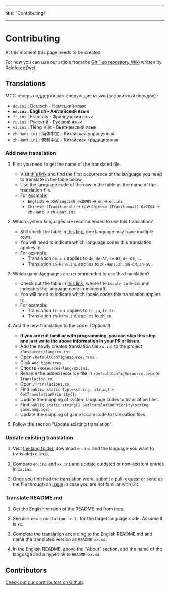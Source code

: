 - - -
title: "Contributing"
- - -
# Contributing

At this moment this page needs to be created.

For now you can use our article from the [Git Hub repository Wiki](https://github.com/MCCTeam/Minecraft-Console-Client/wiki/Update-console-client-to-new-version) written by [ReinforceZwei](https://github.com/ReinforceZwei).

## Translations

MCC теперь поддерживает следующие языки (алфавитный порядок) :
  * `de.ini` : Deutsch - Немецкий язык
  * **`en.ini` : English - Английский язык**
  * `fr.ini` : Francais - Французский язык
  * `ru.ini` : Русский - Русский язык
  * `vi.ini` : Tiếng Việt - Вьетнамский язык
  * `zh-Hans.ini` : 简体中文 - Китайская упрощенная
  * `zh-Hant.ini` : 繁體中文 - Китайская традиционная

### Add new translation

1. First you need to get the name of the translated file.
    * Visit [this link](https://learn.microsoft.com/en-us/openspecs/windows_protocols/ms-lcid/a9eac961-e77d-41a6-90a5-ce1a8b0cdb9c) and find the first occurrence of the language you need to translate in the table below.
    * Use the language code of the row in the table as the name of the translation file.
    * For example:
        * `English` -> row `English 0x0009` -> `en` -> `en.ini`
        * `Chinese (Traditional)` -> row `Chinese (Traditional) 0x7C04` -> `zh-Hant` -> `zh-Hant.ini`

2. Which system languages are recommended to use this translation?
    * Still check the table in [this link](https://learn.microsoft.com/en-us/openspecs/windows_protocols/ms-lcid/a9eac961-e77d-41a6-90a5-ce1a8b0cdb9c), one language may have multiple rows.
    * You will need to indicate which language codes this translation applies to.
    * For example:
        * Translation `de.ini` applies to `de`, `de-AT`, `de-BE`, `de-DE`, ...
        * Translation `zh-Hans.ini` applies to `zh-Hans`, `zh`, `zh-CN`, `zh-SG`.

3. Which game languages are recommended to use this translation?
    * Check out the table in [this link](https://mccteam.github.io/r/l-code/), where the `Locale Code` column indicates the language code in minecraft.
    * You will need to indicate which locale codes this translation applies to.
    * For example:
        * Translation `fr.ini` applies to `fr_ca`, `fr_fr`.
        * Translation `zh-Hans.ini` applies to `zh_cn`.

4. Add the new translation to the code. (Optional)
    * **If you are not familiar with programming, you can skip this step and just write the above information in your PR or issue.**
    * Add the newly created translation file `xx.ini` to the project `/Resources/lang/xx.ini`.
    * Open `/DefaultConfigResource.resx`.
    * Click `Add Resources`.
    * Choose `/Resources/lang/xx.ini`.
    * Rename the added resource file in `/DefaultConfigResource.resx` to `Translation_xx`.
    * Open `/Translations.cs`.
    * Find `public static Tuple<string, string[]> GetTranslationPriority();`
    * Update the mapping of system language codes to translation files.
    * Find `public static string[] GetTranslationPriority(string gameLanguage);`
    * Update the mapping of game locale code to translation files.

5. Follow the section "Update existing translation".

### Update existing translation

1. Visit [the lang folder](https://github.com/MCCTeam/Minecraft-Console-Client/tree/master/MinecraftClient/Resources/lang), download `en.ini` and the language you want to translate(`xx.ini`).

2. Compare `en.ini` and `xx.ini` and update outdated or non-existent entries in `xx.ini`.

3. Once you finished the translation work, submit a pull request or send us the file through an [Issue](https://github.com/MCCTeam/Minecraft-Console-Client/issues) in case you are not familiar with Git.

### Translate README.md

1. Get the English version of the README.md from [here](https://raw.githubusercontent.com/MCCTeam/Minecraft-Console-Client/master/README.md).

2. See `Add new translation -> 1.` for the target language code. Assume it is `xx`.

3. Complete the translation according to the English README.md and name the translated version as `README-xx.md`.

4. In the English README, above the "About" section, add the name of the language and a hyperlink to `README-xx.md`.

## Contributors

[Check out our contributors on Github](https://github.com/MCCTeam/Minecraft-Console-Client/graphs/contributors).
